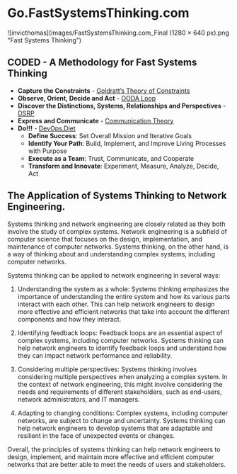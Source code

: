 # Go.FastSystemsThinking.com
![invicthomas](images/FastSystemsThinking.com_Final (1280 × 640 px).png "Fast Systems Thinking")

## CODED - A Methodology for Fast Systems Thinking

- **Capture the Constraints** - [Goldratt’s Theory of Constraints](https://www.leanproduction.com/theory-of-constraints/) 
- **Observe, Orient, Decide and Act** - [OODA Loop](https://en.wikipedia.org/wiki/OODA_loop)
- **Discover the Distinctions, Systems, Relationships and Perspectives** - [DSRP](https://en.wikipedia.org/wiki/DSRP)
- **Express and Communicate** - [Communication Theory](https://en.wikipedia.org/wiki/Communication_theory)
- **Do!!!** - [DevOps.Diet](https://devops.diet) 
    - **Define Success**: Set Overall Mission and Iterative Goals
    - **Identify Your Path**: Build, Implement, and Improve Living Processes with Purpose
    - **Execute as a Team**: Trust, Communicate, and Cooperate
    - **Transform and Innovate**: Experiment, Measure, Analyze, Decide, Act
    
## The Application of Systems Thinking to Network Engineering.
Systems thinking and network engineering are closely related as they both involve the study of complex systems. Network engineering is a subfield of computer science that focuses on the design, implementation, and maintenance of computer networks. Systems thinking, on the other hand, is a way of thinking about and understanding complex systems, including computer networks.

Systems thinking can be applied to network engineering in several ways:

1. Understanding the system as a whole: Systems thinking emphasizes the importance of understanding the entire system and how its various parts interact with each other. This can help network engineers to design more effective and efficient networks that take into account the different components and how they interact.

2. Identifying feedback loops: Feedback loops are an essential aspect of complex systems, including computer networks. Systems thinking can help network engineers to identify feedback loops and understand how they can impact network performance and reliability.

3. Considering multiple perspectives: Systems thinking involves considering multiple perspectives when analyzing a complex system. In the context of network engineering, this might involve considering the needs and requirements of different stakeholders, such as end-users, network administrators, and IT managers.

4. Adapting to changing conditions: Complex systems, including computer networks, are subject to change and uncertainty. Systems thinking can help network engineers to develop systems that are adaptable and resilient in the face of unexpected events or changes.

Overall, the principles of systems thinking can help network engineers to design, implement, and maintain more effective and efficient computer networks that are better able to meet the needs of users and stakeholders.
